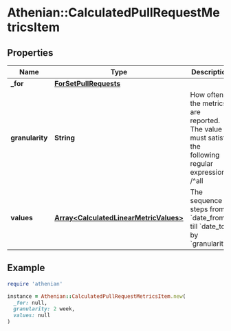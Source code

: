 # Athenian::CalculatedPullRequestMetricsItem

## Properties

| Name | Type | Description | Notes |
| ---- | ---- | ----------- | ----- |
| **_for** | [**ForSetPullRequests**](ForSetPullRequests.md) |  |  |
| **granularity** | **String** | How often the metrics are reported. The value must satisfy the following regular expression: /^all|(([1-9]\\d* )?(aligned )?(day|week|month|year))$/. \&quot;all\&quot; produces a single interval [&#x60;date_from&#x60;, &#x60;date_to&#x60;]. \&quot;aligned week/month/year\&quot; produces intervals cut by calendar week/month/year borders, for example, when &#x60;date_from&#x60; is &#x60;2020-01-15&#x60; and &#x60;date_to&#x60; is &#x60;2020-03-10&#x60;, the intervals will be &#x60;2020-01-15&#x60; - &#x60;2020-02-01&#x60; - &#x60;2020-03-01&#x60; - &#x60;2020-03-10&#x60;. | [optional] |
| **values** | [**Array&lt;CalculatedLinearMetricValues&gt;**](CalculatedLinearMetricValues.md) | The sequence steps from &#x60;date_from&#x60; till &#x60;date_to&#x60; by &#x60;granularity&#x60;. |  |

## Example

```ruby
require 'athenian'

instance = Athenian::CalculatedPullRequestMetricsItem.new(
  _for: null,
  granularity: 2 week,
  values: null
)
```

